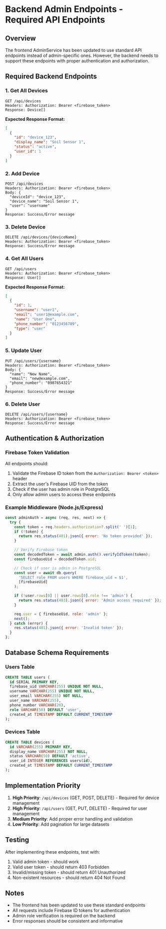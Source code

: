 # Backend Admin Endpoints - Required API Endpoints

## Overview
The frontend AdminService has been updated to use standard API endpoints instead of admin-specific ones. However, the backend needs to support these endpoints with proper authentication and authorization.

## Required Backend Endpoints

### 1. Get All Devices
```
GET /api/devices
Headers: Authorization: Bearer <firebase_token>
Response: Device[]
```

**Expected Response Format:**
```json
[
  {
    "id": "device_123",
    "display_name": "Soil Sensor 1",
    "status": "active",
    "user_id": 1
  }
]
```

### 2. Add Device
```
POST /api/devices
Headers: Authorization: Bearer <firebase_token>
Body: {
  "deviceId": "device_123",
  "device_name": "Soil Sensor 1", 
  "user": "username"
}
Response: Success/Error message
```

### 3. Delete Device
```
DELETE /api/devices/{deviceName}
Headers: Authorization: Bearer <firebase_token>
Response: Success/Error message
```

### 4. Get All Users
```
GET /api/users
Headers: Authorization: Bearer <firebase_token>
Response: User[]
```

**Expected Response Format:**
```json
[
  {
    "id": 1,
    "username": "user1",
    "email": "user1@example.com",
    "name": "User One",
    "phone_number": "0123456789",
    "type": "user"
  }
]
```

### 5. Update User
```
PUT /api/users/{username}
Headers: Authorization: Bearer <firebase_token>
Body: {
  "name": "New Name",
  "email": "new@example.com",
  "phone_number": "0987654321"
}
Response: Success/Error message
```

### 6. Delete User
```
DELETE /api/users/{username}
Headers: Authorization: Bearer <firebase_token>
Response: Success/Error message
```

## Authentication & Authorization

### Firebase Token Validation
All endpoints should:
1. Validate the Firebase ID token from the `Authorization: Bearer <token>` header
2. Extract the user's Firebase UID from the token
3. Check if the user has admin role in PostgreSQL
4. Only allow admin users to access these endpoints

### Example Middleware (Node.js/Express)
```javascript
const adminAuth = async (req, res, next) => {
  try {
    const token = req.headers.authorization?.split(' ')[1];
    if (!token) {
      return res.status(401).json({ error: 'No token provided' });
    }

    // Verify Firebase token
    const decodedToken = await admin.auth().verifyIdToken(token);
    const firebaseUid = decodedToken.uid;

    // Check if user is admin in PostgreSQL
    const user = await db.query(
      'SELECT role FROM users WHERE firebase_uid = $1',
      [firebaseUid]
    );

    if (!user.rows[0] || user.rows[0].role !== 'admin') {
      return res.status(403).json({ error: 'Admin access required' });
    }

    req.user = { firebaseUid, role: 'admin' };
    next();
  } catch (error) {
    res.status(401).json({ error: 'Invalid token' });
  }
};
```

## Database Schema Requirements

### Users Table
```sql
CREATE TABLE users (
  id SERIAL PRIMARY KEY,
  firebase_uid VARCHAR(255) UNIQUE NOT NULL,
  username VARCHAR(255) UNIQUE NOT NULL,
  user_email VARCHAR(255) NOT NULL,
  user_name VARCHAR(255),
  phone_number VARCHAR(20),
  role VARCHAR(50) DEFAULT 'user',
  created_at TIMESTAMP DEFAULT CURRENT_TIMESTAMP
);
```

### Devices Table
```sql
CREATE TABLE devices (
  id VARCHAR(255) PRIMARY KEY,
  display_name VARCHAR(255) NOT NULL,
  status VARCHAR(50) DEFAULT 'active',
  user_id INTEGER REFERENCES users(id),
  created_at TIMESTAMP DEFAULT CURRENT_TIMESTAMP
);
```

## Implementation Priority

1. **High Priority**: `/api/devices` (GET, POST, DELETE) - Required for device management
2. **High Priority**: `/api/users` (GET, PUT, DELETE) - Required for user management
3. **Medium Priority**: Add proper error handling and validation
4. **Low Priority**: Add pagination for large datasets

## Testing

After implementing these endpoints, test with:
1. Valid admin token - should work
2. Valid user token - should return 403 Forbidden
3. Invalid/missing token - should return 401 Unauthorized
4. Non-existent resources - should return 404 Not Found

## Notes

- The frontend has been updated to use these standard endpoints
- All requests include Firebase ID tokens for authentication
- Admin role verification is required on the backend
- Error responses should be consistent and informative
